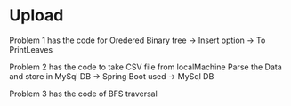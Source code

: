 # Upload

Problem 1 has the code for Oredered Binary tree
-> Insert option
-> To PrintLeaves

Problem 2 has the code to take CSV file from localMachine Parse the Data and store in MySql DB
-> Spring Boot used
-> MySql DB 

Problem 3 has the code of BFS traversal 
